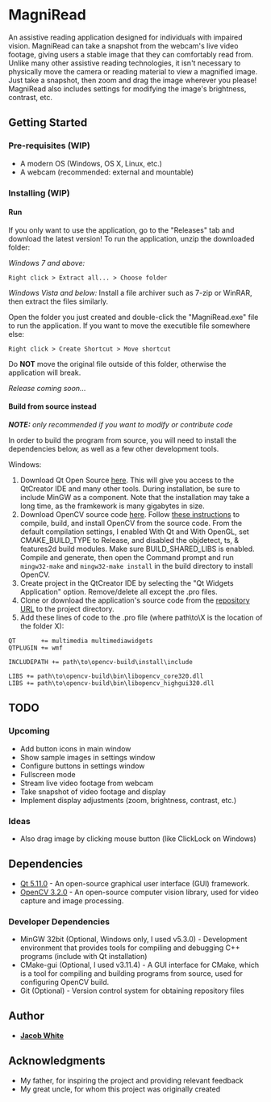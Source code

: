 # MagniRead

An assistive reading application designed for individuals with impaired vision. MagniRead can take a snapshot from the webcam's live video footage, giving users a stable image that they can comfortably read from. Unlike many other assistive reading technologies, it isn't necessary to physically move the camera or reading material to view a magnified image. Just take a snapshot, then zoom and drag the image wherever you please! MagniRead also includes settings for modifying the image's brightness, contrast, etc.

## Getting Started 
### Pre-requisites (WIP)

* A modern OS (Windows, OS X, Linux, etc.)
* A webcam (recommended: external and mountable)

### Installing (WIP)

#### Run

If you only want to use the application, go to the "Releases" tab and download the latest version! To run the application, unzip the downloaded folder:

*Windows 7 and above:*
```
Right click > Extract all... > Choose folder
```
*Windows Vista and below:*
Install a file archiver such as 7-zip or WinRAR, then extract the files similarly.

Open the folder you just created and double-click the "MagniRead.exe" file to run the application. If you want to move the executible file somewhere else:
```
Right click > Create Shortcut > Move shortcut
```
Do **NOT** move the original file outside of this folder, otherwise the application will break. 

*Release coming soon...*

#### Build from source instead
***NOTE:** only recommended if you want to modify or contribute code*

In order to build the program from source, you will need to install the dependencies below, as well as a few other development tools.

Windows:
1. Download Qt Open Source [here](https://www.qt.io/download). This will give you access to the QtCreator IDE and many other tools. During installation, be sure to include MinGW as a component. Note that the installation may take a long time, as the framkework is many gigabytes in size.
2. Download OpenCV source code [here](https://opencv.org/releases.html). Follow [these instructions](https://wiki.qt.io/How_to_setup_Qt_and_openCV_on_Windows) to compile, build, and install OpenCV from the source code. From the default compilation settings, I enabled With Qt and With OpenGL, set CMAKE_BUILD_TYPE to Release, and disabled the objdetect, ts, & features2d build modules. Make sure BUILD_SHARED_LIBS is enabled. Compile and generate, then open the Command prompt and run `mingw32-make` and `mingw32-make install` in the build directory to install OpenCV.
3. Create project in the QtCreator IDE by selecting the "Qt Widgets Application" option. Remove/delete all except the .pro files.
4. Clone or download the application's source code from the [repository URL](https://github.com/jdwhite88/magni-read) to the project directory.
5. Add these lines of code to the .pro file (where path\to\X is the location of the folder X):
```
QT       += multimedia multimediawidgets
QTPLUGIN += wmf

INCLUDEPATH += path\to\opencv-build\install\include

LIBS += path\to\opencv-build\bin\libopencv_core320.dll
LIBS += path\to\opencv-build\bin\libopencv_highgui320.dll
```

## TODO
### Upcoming
* Add button icons in main window
* Show sample images in settings window
* Configure buttons in settings window
* Fullscreen mode
* Stream live video footage from webcam
* Take snapshot of video footage and display
* Implement display adjustments (zoom, brightness, contrast, etc.)

### Ideas
* Also drag image by clicking mouse button (like ClickLock on Windows)

## Dependencies
* [Qt 5.11.0](https://www.qt.io/) - An open-source graphical user interface (GUI) framework.
* [OpenCV 3.2.0](https://opencv.org/) - An open-source computer vision library, used for video capture and image processing.

### Developer Dependencies
* MinGW 32bit (Optional, Windows only, I used v5.3.0) - Development environment that provides tools for compiling and debugging C++ programs (include with Qt installation)
* CMake-gui (Optional, I used v3.11.4) - A GUI interface for CMake, which is a tool for compiling and building programs from source, used for configuring OpenCV build.
* Git (Optional) - Version control system for obtaining repository files

## Author
* **[Jacob White](https://github.com/jdwhite88)**

## Acknowledgments
* My father, for inspiring the project and providing relevant feedback
* My great uncle, for whom this project was originally created
